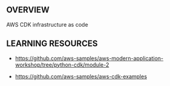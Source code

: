 
## OVERVIEW

AWS CDK infrastructure as code

## LEARNING RESOURCES

- https://github.com/aws-samples/aws-modern-application-workshop/tree/python-cdk/module-2

- https://github.com/aws-samples/aws-cdk-examples
